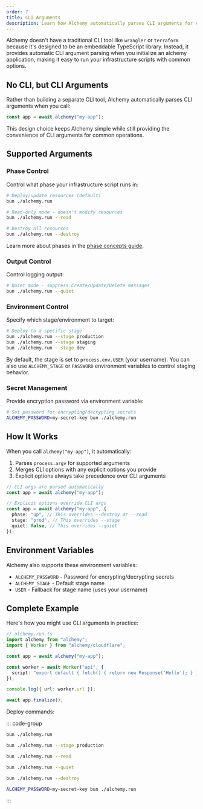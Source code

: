 ```yaml
---
order: 7
title: CLI Arguments
description: Learn how Alchemy automatically parses CLI arguments for common operations like destroy, read, quiet mode, and staging without requiring a traditional CLI tool.
---
```


Alchemy doesn't have a traditional CLI tool like `wrangler` or `terraform` because it's designed to be an embeddable TypeScript library. Instead, it provides automatic CLI argument parsing when you initialize an alchemy application, making it easy to run your infrastructure scripts with common options.

## No CLI, but CLI Arguments

Rather than building a separate CLI tool, Alchemy automatically parses CLI arguments when you call:

```ts
const app = await alchemy("my-app");
```

This design choice keeps Alchemy simple while still providing the convenience of CLI arguments for common operations.

## Supported Arguments

### Phase Control

Control what phase your infrastructure script runs in:

```sh
# Deploy/update resources (default)
bun ./alchemy.run

# Read-only mode - doesn't modify resources
bun ./alchemy.run --read

# Destroy all resources
bun ./alchemy.run --destroy
```

Learn more about phases in the [phase concepts guide](../concepts/phase.md).

### Output Control

Control logging output:

```sh
# Quiet mode - suppress Create/Update/Delete messages  
bun ./alchemy.run --quiet
```

### Environment Control

Specify which stage/environment to target:

```sh
# Deploy to a specific stage
bun ./alchemy.run --stage production
bun ./alchemy.run --stage staging
bun ./alchemy.run --stage dev
```

By default, the stage is set to `process.env.USER` (your username). You can also use `ALCHEMY_STAGE` or `PASSWORD` environment variables to control staging behavior.

### Secret Management

Provide encryption password via environment variable:

```sh
# Set password for encrypting/decrypting secrets
ALCHEMY_PASSWORD=my-secret-key bun ./alchemy.run
```

## How It Works

When you call `alchemy("my-app")`, it automatically:

1. Parses `process.argv` for supported arguments
2. Merges CLI options with any explicit options you provide
3. Explicit options always take precedence over CLI arguments

```ts
// CLI args are parsed automatically
const app = await alchemy("my-app");

// Explicit options override CLI args
const app = await alchemy("my-app", {
  phase: "up", // This overrides --destroy or --read
  stage: "prod", // This overrides --stage
  quiet: false, // This overrides --quiet
});
```

## Environment Variables

Alchemy also supports these environment variables:

- `ALCHEMY_PASSWORD` - Password for encrypting/decrypting secrets
- `ALCHEMY_STAGE` - Default stage name
- `USER` - Fallback for stage name (uses your username)

## Complete Example

Here's how you might use CLI arguments in practice:

```ts
// alchemy.run.ts
import alchemy from "alchemy";
import { Worker } from "alchemy/cloudflare";

const app = await alchemy("my-app");

const worker = await Worker("api", {
  script: "export default { fetch() { return new Response('Hello'); } }",
});

console.log({ url: worker.url });

await app.finalize();
```

Deploy commands:

::: code-group

```sh [Deploy]
bun ./alchemy.run
```

```sh [Deploy to Production]
bun ./alchemy.run --stage production
```

```sh [Read-only Check]
bun ./alchemy.run --read
```

```sh [Quiet Deploy]
bun ./alchemy.run --quiet
```

```sh [Destroy Everything]
bun ./alchemy.run --destroy
```

```sh [Deploy with Secrets]
ALCHEMY_PASSWORD=my-secret-key bun ./alchemy.run
```

:::

